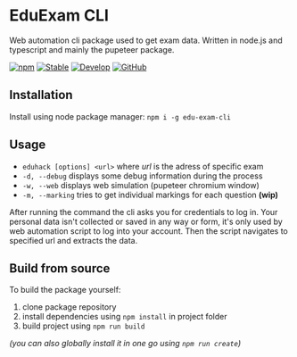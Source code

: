 # EduExam CLI
Web automation cli package used to get exam data. Written in node.js and typescript and mainly the pupeteer package.

[![npm](https://img.shields.io/npm/v/edu-exam-cli?color=green)](https://www.npmjs.com/package/edu-exam-cli)
[![Stable](https://github.com/lampask/educli/workflows/Stable/badge.svg?branch=master&event=push)](https://github.com/lampask/educli/actions?query=workflow%3AStable)
[![Develop](https://github.com/lampask/educli/workflows/Develop/badge.svg?branch=develop)](https://github.com/lampask/educli/actions?query=workflow%3ADevelop)
[![GitHub](https://img.shields.io/github/license/lampask/EduCli)](https://opensource.org/licenses/MIT)
## Installation
Install using node package manager: ```npm i -g edu-exam-cli```

## Usage
- `eduhack [options] <url>` where *url* is the adress of specific exam
- `-d, --debug` displays some debug information during the process
- `-w, --web` displays web simulation (pupeteer chromium window)
- `-m, --marking` tries to get individual markings for each question **(wip)**

After running the command the cli asks you for credentials to log in. Your personal data isn't collected or saved in any way or form, it's only used by web automation script to log into your account. Then the script navigates to specified url and extracts the data.

## Build from source
To build the package yourself:
1. clone package repository
2. install dependencies using `npm install` in project folder
3. build project using `npm run build`

*(you can also globally install it in one go using `npm run create`)*